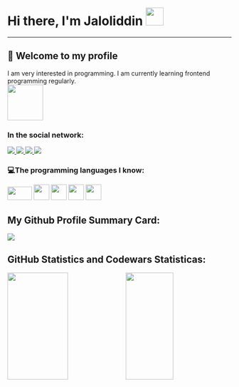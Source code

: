 <h1> Hi there, I'm Jaloliddin <img
src="https://camo.githubusercontent.com/927c8a934a3b879b16d3e6984540995ee77a5ddb406f9f4424ca26cc3c6f1577/68747470733a2f2f6d656469612e74656e6f722e636f6d2f795753526d796d6275426b414141414d2f776176696e672d68692e676966"  width="40px"> </h1>
    <hr>
    <h2>📢 Welcome to my profile</h2>
    <p>
        I am very interested in programming. I am currently learning frontend programming regularly. <br>  <img src="https://camo.githubusercontent.com/87701cec0353748d56a76a4e3054a0c736ed562f3a7faa28daff3bab079792d9/68747470733a2f2f6d65646961342e67697068792e636f6d2f6d656469612f565474414e4b6c306265444651524c4454682f67697068792e6769663f6369643d656366303565343768386f346b78387a697a6e736776773137723575386a65753267336178637a323766747668656a68267269643d67697068792e6769662663743d67" width="80px" height="80px" >
    </p>
    <h3>In the social network:</h3>
    <a href="https://www.linkedin.com/feed/"> <img
            src="https://img.shields.io/badge/LinkedIn-0077B5?style=for-the-badge&logo=linkedin&logoColor=white"> </a>
    <a href="https://github.com/BosimovJaloliddin/"> <img
            src="https://img.shields.io/badge/GitHub-100000?style=for-the-badge&logo=github&logoColor=white"> </a>
    <a href="https://www.instagram.com/jaloliddin_bosimov">
        <img src="https://img.shields.io/badge/Instagram-E4405F?style=for-the-badge&logo=instagram&logoColor=white">
    </a>
    <a href="https://www.codewars.com/dashboard"> <img
            src="https://img.shields.io/badge/Codewars-B1361E?style=for-the-badge&logo=Codewars&logoColor=white">
    </a>
    <h3>💻The programming languages I know:</h3>
    <code><img src="https://img.shields.io/badge/HTML5-E34F26?style=for-the-badge&logo=html5&logoColor=white" width="55px" height="30px"></code>
    <code><img src="https://www.freepnglogos.com/uploads/html5-logo-png/html5-logo-css-logo-png-transparent-svg-vector-bie-supply-9.png" width="35px"></code>
    <code><img src="https://w7.pngwing.com/pngs/718/753/png-transparent-bootstrap-css3-node-js-logo-github-purple-violet-rectangle-thumbnail.png" width="35px"></code>
    <code><img src="https://w7.pngwing.com/pngs/452/24/png-transparent-js-logo-node-logos-and-brands-icon.png" width="35px"></code>
    <code><img src="https://cdn4.iconfinder.com/data/icons/logos-3/600/React.js_logo-512.png" width="35px"></code>
    <h2> My Github Profile Summary Card:</h2>
    <img src="https://github-profile-summary-cards.vercel.app/api/cards/profile-details?username=BosimovJaloliddin">
    <h2> GitHub Statistics and  Codewars Statisticas: </h2>
    <div >
    <img src="https://github.r2v.ch/codewars?user=JaloliddinQosimov&stroke=%23BB432C" width="52%" height="240px">
    <img src="https://github-readme-stats-git-masterrstaa-rickstaa.vercel.app/api?username=BosimovJaloliddin" width="46%" height="240px">
    </div>
    
